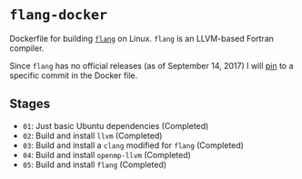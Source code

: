 # `flang-docker`

Dockerfile for building [`flang`][1] on Linux. `flang` is an
LLVM-based Fortran compiler.

Since `flang` has no official releases (as of September 14, 2017) I
will [pin][2] to a specific commit in the Docker file.

[1]: https://github.com/flang-compiler/flang
[2]: https://github.com/flang-compiler/flang/commit/c125e8e34fd6b7b45edb2376bf0f81f70847beba

## Stages

- `01`: Just basic Ubuntu dependencies (Completed)
- `02`: Build and install `llvm` (Completed)
- `03`: Build and install a `clang` modified for `flang` (Completed)
- `04`: Build and install `openmp-llvm` (Completed)
- `05`: Build and install `flang` (Completed)
